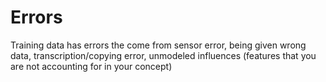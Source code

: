 # Errors

Training data has errors the come from sensor error, being given wrong data, transcription/copying error, unmodeled influences (features that you are not accounting for in your concept)
